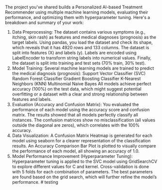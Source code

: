 
The project you've shared builds a Personalized AI-based Treatment Recommender using multiple machine learning models, evaluating their performance, and optimizing them with hyperparameter tuning. Here's a breakdown and summary of your work:

1. Data Preprocessing:
The dataset contains various symptoms (e.g., itching, skin rash) as features and medical diagnoses (prognosis) as the target labels.
Using pandas, you load the dataset and check its shape, which reveals that it has 4920 rows and 133 columns.
The dataset is split into features (X) and labels (y). Labels are encoded using LabelEncoder to transform string labels into numerical values.
Finally, the dataset is split into training and test sets (70% train, 30% test).
2. Model Training:
Several machine learning models are trained to predict the medical diagnosis (prognosis):
Support Vector Classifier (SVC)
Random Forest Classifier
Gradient Boosting Classifier
K-Nearest Neighbors (KNN)
Multinomial Naive Bayes
All models achieve perfect accuracy (100%) on the test data, which might suggest potential overfitting or a dataset with a clear and strong relationship between features and labels.
3. Evaluation (Accuracy and Confusion Matrix):
You evaluated the performance of each model using the accuracy score and confusion matrix.
The results showed that all models perfectly classify all instances.
The confusion matrices show no misclassification (all values outside the diagonal are zeros), which correlates with the 100% accuracy.
4. Data Visualization:
A Confusion Matrix Heatmap is generated for each model using seaborn for a clearer representation of the classification results.
An Accuracy Comparison Bar Plot is plotted to visually compare the performance of each model, all showing an accuracy of 1.0.
5. Model Performance Improvement (Hyperparameter Tuning):
Hyperparameter tuning is applied to the SVC model using GridSearchCV to explore different values for C and kernel.
Cross-validation is done with 5 folds for each combination of parameters.
The best parameters are found based on the grid search, which will further refine the model’s performance.
#   t e s t i n g  
 